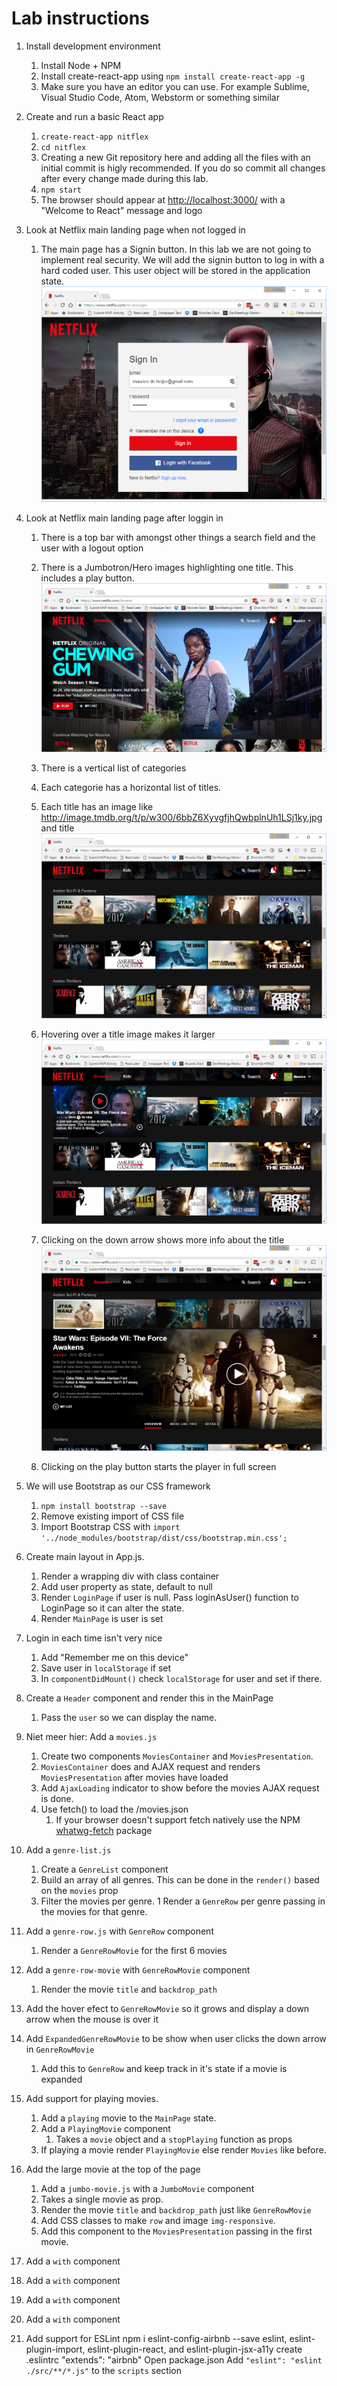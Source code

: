 # Lab instructions

1. Install development environment
    1. Install Node + NPM
    1. Install create-react-app using `npm install create-react-app -g`
    1. Make sure you have an editor you can use. For example Sublime, Visual Studio Code, Atom, Webstorm or something similar
1. Create and run a basic React app
    1. `create-react-app nitflex`
    1. `cd nitflex`
    1. Creating a new Git repository here and adding all the files with an initial commit is higly recommended. If you do so commit 
    all changes after every change made during this lab.
    1. `npm start`
    1. The browser should appear at [http://localhost:3000/](http://localhost:3000/) with a "Welcome to React" message and logo
1. Look at Netflix main landing page when not logged in
    1. The main page has a Signin button. In this lab we are not going to implement real security. 
    We will add the signin button to log in with a hard coded user. This user object will be stored in the application state.
    ![Netflix Login](images/Netflix-Login.PNG)

1. Look at Netflix main landing page after loggin in
    1. There is a top bar with amongst other things a search field and the user with a logout option
    1. There is a Jumbotron/Hero images highlighting one title. This includes a play button.
    ![Netflix home](images/Netflix-1.PNG)

    1. There is a vertical list of categories
    1. Each categorie has a horizontal list of titles.
    1. Each title has an image like http://image.tmdb.org/t/p/w300/6bbZ6XyvgfjhQwbplnUh1LSj1ky.jpg and title
    ![Netflix home](images/Netflix-2.PNG)

    1. Hovering over a title image makes it larger
    ![Netflix home](images/Netflix-3.PNG)
    1. Clicking on the down arrow shows more info about the title
    ![Netflix home](images/Netflix-4.PNG)
    1. Clicking on the play button starts the player in full screen
1. We will use Bootstrap as our CSS framework
    1. `npm install bootstrap --save`
    1. Remove existing import of CSS file
    1. Import Bootstrap CSS with ```import '../node_modules/bootstrap/dist/css/bootstrap.min.css';```
1. Create main layout in App.js. 
    1. Render a wrapping div with class container
    1. Add user property as state, default to null
    1. Render `LoginPage` if user is null. Pass loginAsUser() function to LoginPage so it can alter the state.
    1. Render `MainPage` is user is set
1. Login in each time isn't very nice
    1. Add "Remember me on this device"
    1. Save user in `localStorage` if set
    1. In `componentDidMount()` check `localStorage` for user and set if there. 
1. Create a `Header` component and render this in the MainPage
    1. Pass the `user` so we can display the name.
1. Niet meer hier: Add a `movies.js`
    1. Create two components `MoviesContainer` and `MoviesPresentation`.
    1. `MoviesContainer` does and AJAX request and renders `MoviesPresentation` after movies have loaded
    1. Add `AjaxLoading` indicator to show before the movies AJAX request is done.
    1. Use fetch() to load the /movies.json
        1. If your browser doesn't support fetch natively use the NPM [whatwg-fetch](https://www.npmjs.com/package/whatwg-fetch) package
1. Add a `genre-list.js`
    1. Create a `GenreList` component
    1. Build an array of all genres. This can be done in the `render()` based on the `movies` prop
    1. Filter the movies per genre.
    1 Render a `GenreRow` per genre passing in the movies for that genre.
    
1. Add a `genre-row.js` with `GenreRow` component
    1. Render a `GenreRowMovie` for the first 6 movies

1. Add a `genre-row-movie` with `GenreRowMovie` component
    1. Render the movie `title` and `backdrop_path`

1. Add the hover efect to `GenreRowMovie` so it grows and display a down arrow when the mouse is over it

1. Add `ExpandedGenreRowMovie` to be show when user clicks the down arrow in `GenreRowMovie`
    1. Add this to `GenreRow` and keep track in it's state if a movie is expanded

1. Add support for playing movies.
    1. Add a `playing` movie to the `MainPage` state.
    1. Add a `PlayingMovie` component
        1. Takes a `movie` object and a `stopPlaying` function as props
    1. If playing a movie render `PlayingMovie` else render `Movies` like before.


1. Add the large movie at the top of the page
    1. Add a `jumbo-movie.js` with a `JumboMovie` component
    1. Takes a single movie as prop.
    1. Render the movie `title` and `backdrop_path` just like `GenreRowMovie`
    1. Add CSS classes to make `row` and image `img-responsive`.
    1. Add this component to the `MoviesPresentation` passing in the first movie.


1. Add a `` with `` component
1. Add a `` with `` component
1. Add a `` with `` component
1. Add a `` with `` component


1. Add support for ESLint
npm i eslint-config-airbnb --save
eslint, eslint-plugin-import, eslint-plugin-react, and eslint-plugin-jsx-a11y
create  .eslintrc
    "extends": "airbnb"
Open package.json
    Add `"eslint": "eslint ./src/**/*.js"` to the `scripts` section
    
